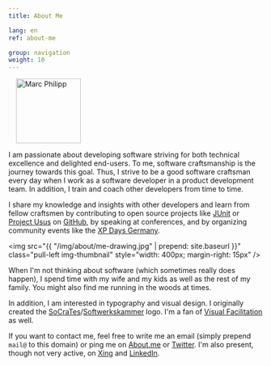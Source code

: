 ```yaml
---
title: About Me

lang: en
ref: about-me

group: navigation
weight: 10
---
```


<img src="https://secure.gravatar.com/avatar/956c7d246841e8507a1e1b96842994db?s=256" alt="Marc Philipp" class="pull-right img-circle" style="margin-left: 15px; width:128px; height:128px;" />

I am passionate about developing software striving for both technical excellence and delighted end-users. To me, software craftsmanship is the journey towards this goal. Thus, I strive to be a good software craftsman every day when I work as a software developer in a product development team. In addition, I train and coach other developers from time to time.

I share my knowledge and insights with other developers and learn from fellow craftsmen by contributing to open source projects like [JUnit](http://junit.org) or [Project Usus](http://projectusus.org) on [GitHub](http://www.github.com/marcphilipp), by speaking at conferences, and by organizing community events like the [XP Days Germany](http://www.xpdays.de).

<img src="{{ "/img/about/me-drawing.jpg" | prepend: site.baseurl }}" class="pull-left img-thumbnail" style="width: 400px; margin-right: 15px" />

When I'm not thinking about software (which sometimes really does happen), I spend time with my wife and my kids as well as the rest of my family. You might also find me running in the woods at times.

In addition, I am interested in typography and visual design. I originally created the [SoCraTes](http://www.socrates-conference.de)/[Softwerkskammer](http://www.softwerkskammer.org) logo. I'm a fan of [Visual Facilitation](http://www.kommunikationslotsen.de/visual-facilitating/) as well.

If you want to contact me, feel free to write me an email (simply prepend `mail@` to this domain) or ping me on [About.me](http://about.me/marcphilipp) or [Twitter](http://www.twitter.com/marcphilipp). I'm also present, though not very active, on [Xing](https://www.xing.com/profile/Marc_Philipp9) and [LinkedIn](http://www.linkedin.com/in/marcphilipp).
